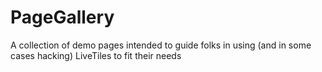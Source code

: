 # PageGallery
A collection of demo pages intended to guide folks in using (and in some cases hacking) LiveTiles to fit their needs
